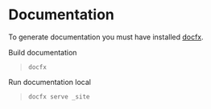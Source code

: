 # Documentation

To generate documentation you must have installed [docfx](https://dotnet.github.io/docfx/).

Build documentation
> `docfx`

Run documentation  local
> `docfx serve _site`